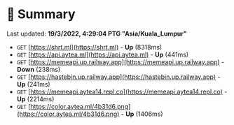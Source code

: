 # 📖 Summary
Last updated: **19/3/2022, 4:29:04 PTG "Asia/Kuala_Lumpur"**

- `GET` [https://shrt.ml](https://shrt.ml) - **Up** (8318ms)
- `GET` [https://api.aytea.ml](https://api.aytea.ml) - **Up** (441ms)
- `GET` [https://memeapi.up.railway.app](https://memeapi.up.railway.app) - **Down** (238ms)
- `GET` [https://hastebin.up.railway.app](https://hastebin.up.railway.app) - **Up** (241ms)
- `GET` [https://memeapi.aytea14.repl.co](https://memeapi.aytea14.repl.co) - **Up** (2214ms)
- `GET` [https://color.aytea.ml/4b31d6.png](https://color.aytea.ml/4b31d6.png) - **Up** (1406ms)
